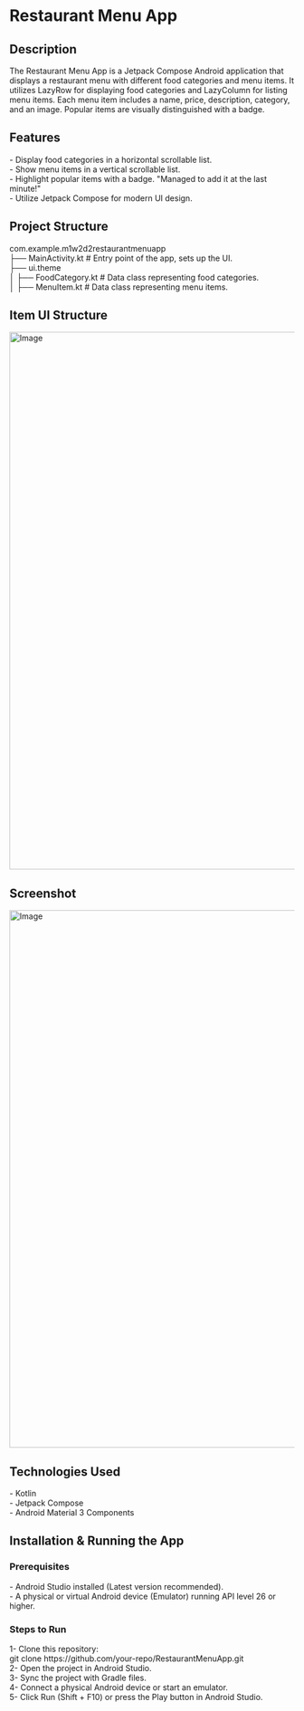 <h1>Restaurant Menu App</h1>
<h2>Description</h2>
The Restaurant Menu App is a Jetpack Compose Android application that displays a restaurant menu with different food categories and menu items. It utilizes LazyRow for displaying food categories and LazyColumn for listing menu items. Each menu item includes a name, price, description, category, and an image. Popular items are visually distinguished with a badge.<br>

<h2>Features</h2>
- Display food categories in a horizontal scrollable list.<br>
- Show menu items in a vertical scrollable list.<br>
- Highlight popular items with a badge. "Managed to add it at the last minute!"<br>
- Utilize Jetpack Compose for modern UI design.<br>

<h2>Project Structure</h2>
com.example.m1w2d2restaurantmenuapp<br>
├── MainActivity.kt          # Entry point of the app, sets up the UI.<br>
├── ui.theme<br>
│   ├── FoodCategory.kt      # Data class representing food categories.<br>
│   ├── MenuItem.kt         # Data class representing menu items.<br>

<h2>Item UI Structure</h2>
<img width="950" alt="Image" src="https://github.com/user-attachments/assets/4b87a94c-c1c5-4782-8fb7-fd9026618759" />

<h2>Screenshot</h2>
<img width="950" alt="Image" src="https://github.com/user-attachments/assets/18f4570f-4672-4195-9919-30ecf8e5a19e" />

<h2>Technologies Used</h2>
- Kotlin<br>
- Jetpack Compose<br>
- Android Material 3 Components<br>

<h2>Installation & Running the App</h2>

<h3>Prerequisites</h3>
- Android Studio installed (Latest version recommended).<br>
- A physical or virtual Android device (Emulator) running API level 26 or higher.<be>

<h3>Steps to Run</h3>
1- Clone this repository:<br>
git clone https://github.com/your-repo/RestaurantMenuApp.git<br>
2- Open the project in Android Studio.<br>
3- Sync the project with Gradle files.<br>
4- Connect a physical Android device or start an emulator.<br>
5- Click Run (Shift + F10) or press the Play button in Android Studio.<br>
